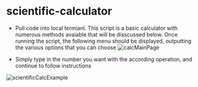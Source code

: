 # scientific-calculator
- Pull code into local termianl. This script is a basic calculator with numerous methods avaiable that will be disscussed below. Once running the script, the following menu should be displayed, outputting the various options that you can choose
![calcMainPage](https://user-images.githubusercontent.com/110858892/191421625-1f3fcbf1-ee71-4beb-8a36-718c3b50f223.png)

- Simply type in the number you want with the according operation, and continue to follow instructions

![scientificCalcExample](https://user-images.githubusercontent.com/110858892/191422247-00787ab7-2f93-43c6-bdce-c22e0db9f7b8.png)
